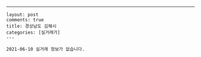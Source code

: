 ---
    layout: post
    comments: true
    title: 경상남도 김해시
    categories: [실거래가]
    ---

    2021-06-10 실거래 정보가 없습니다.

    